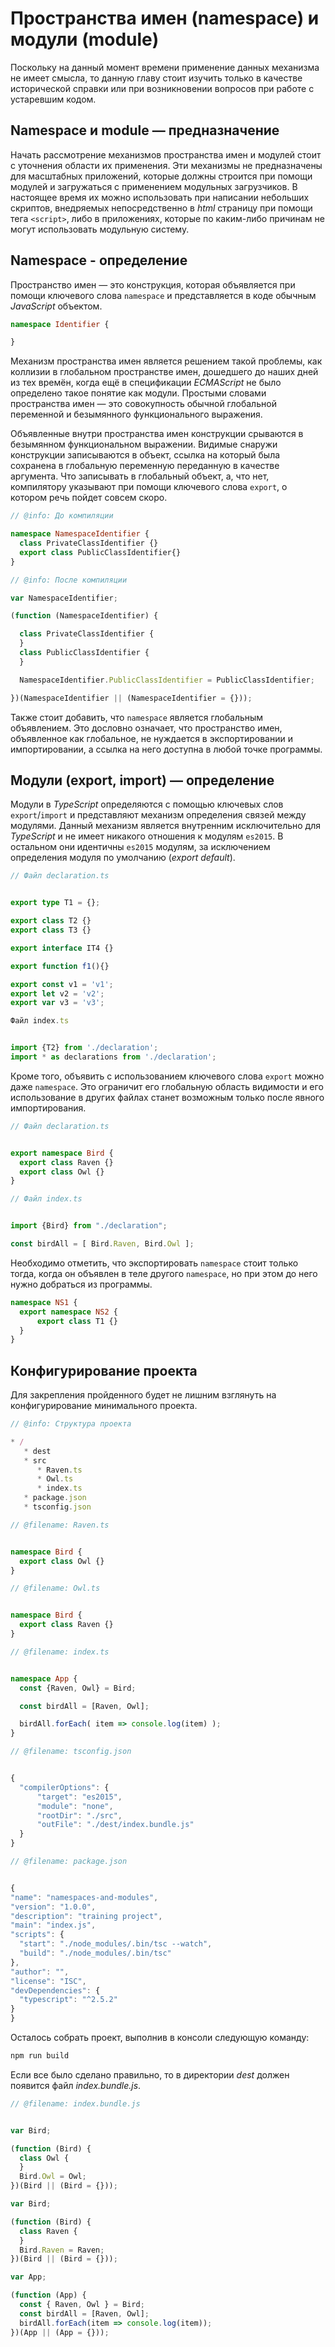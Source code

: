 # Пространства имен (namespace) и модули (module)

Поскольку на данный момент времени применение данных механизма не имеет смысла, то данную главу стоит изучить только в качестве исторической справки или при возникновении вопросов при работе с устаревшим кодом.


## Namespace и module — предназначение

Начать рассмотрение механизмов пространства имен и модулей стоит с уточнения области их применения. Эти механизмы не предназначены для масштабных приложений, которые должны строится при помощи модулей и загружаться с применением модульных загрузчиков. В настоящее время их можно использовать при написании небольших скриптов, внедряемых непосредственно в _html_ страницу при помощи тега `<script>`, либо в приложениях, которые по каким-либо причинам не могут использовать модульную систему.


## Namespace - определение

Пространство имен — это конструкция, которая объявляется при помощи ключевого слова `namespace` и представляется в коде обычным _JavaScript_ объектом.

`````ts
namespace Identifier {

}
`````

Механизм пространства имен является решением такой проблемы, как коллизии в глобальном пространстве имен, дошедшего до наших дней из тех времён, когда ещё в спецификации _ECMAScript_ не было определено такое понятие как модули. Простыми словами пространства имен — это совокупность обычной глобальной переменной и безымянного функционального выражения.

Объявленные внутри пространства имен конструкции срываются в безымянном функциональном выражении. Видимые снаружи конструкции записываются в объект, ссылка на который была сохранена в глобальную переменную переданную в качестве аргумента. Что записывать в глобальный объект, а, что нет, компилятору указывают при помощи ключевого слова `export`, о котором речь пойдет совсем скоро.


`````ts
// @info: До компиляции

namespace NamespaceIdentifier {
  class PrivateClassIdentifier {}
  export class PublicClassIdentifier{}
}
`````

`````ts
// @info: После компиляции

var NamespaceIdentifier;

(function (NamespaceIdentifier) {

  class PrivateClassIdentifier {
  }
  class PublicClassIdentifier {
  }

  NamespaceIdentifier.PublicClassIdentifier = PublicClassIdentifier;

})(NamespaceIdentifier || (NamespaceIdentifier = {}));
`````

Также стоит добавить, что `namespace` является глобальным объявлением. Это дословно означает, что пространство имен, объявленное как глобальное, не нуждается в экспортировании и импортировании, а ссылка на него доступна в любой точке программы.


## Модули (export, import) — определение

Модули в _TypeScript_ определяются с помощью ключевых слов `export`/`import` и представляют механизм определения связей между модулями. Данный механизм является внутренним исключительно для _TypeScript_ и не имеет никакого отношения к модулям `es2015`. В остальном они идентичны `es2015` модулям, за исключением определения модуля по умолчанию (_export default_).

`````ts
// Файл declaration.ts


export type T1 = {};

export class T2 {}
export class T3 {}

export interface IT4 {}

export function f1(){}

export const v1 = 'v1';
export let v2 = 'v2';
export var v3 = 'v3';
`````

`````ts
Файл index.ts


import {T2} from './declaration';
import * as declarations from './declaration';
`````

Кроме того, объявить с использованием ключевого слова `export` можно даже `namespace`. Это ограничит его глобальную область видимости и его использование в других файлах станет возможным только после явного импортирования.

`````ts
// Файл declaration.ts


export namespace Bird {
  export class Raven {}
  export class Owl {}
}
`````

`````ts
// Файл index.ts


import {Bird} from "./declaration";

const birdAll = [ Bird.Raven, Bird.Owl ];
`````

Необходимо отметить, что экспортировать `namespace` стоит только тогда, когда он объявлен в теле другого `namespace`, но при этом до него нужно добраться из программы.

`````ts
namespace NS1 {
  export namespace NS2 {
      export class T1 {}
  }
}
`````


## Конфигурирование проекта

Для закрепления пройденного будет не лишним взглянуть на конфигурирование минимального проекта.


`````ts
// @info: Структура проекта

* /
   * dest
   * src
      * Raven.ts
      * Owl.ts
      * index.ts
   * package.json
   * tsconfig.json
`````

`````ts
// @filename: Raven.ts


namespace Bird {
  export class Owl {}
}
`````

`````ts
// @filename: Owl.ts


namespace Bird {
  export class Raven {}
}
`````

`````ts
// @filename: index.ts


namespace App {
  const {Raven, Owl} = Bird;

  const birdAll = [Raven, Owl];

  birdAll.forEach( item => console.log(item) );
}
`````

`````ts
// @filename: tsconfig.json


{
  "compilerOptions": {
      "target": "es2015",
      "module": "none",
      "rootDir": "./src",
      "outFile": "./dest/index.bundle.js"
  }
}
`````

`````ts
// @filename: package.json


{
"name": "namespaces-and-modules",
"version": "1.0.0",
"description": "training project",
"main": "index.js",
"scripts": {
  "start": "./node_modules/.bin/tsc --watch",
  "build": "./node_modules/.bin/tsc"
},
"author": "",
"license": "ISC",
"devDependencies": {
  "typescript": "^2.5.2"
}
}
`````

Осталось собрать проект, выполнив в консоли следующую команду:

`````sh
npm run build
`````

Если все было сделано правильно, то в директории _dest_ должен появится файл _index.bundle.js_.

`````ts
// @filename: index.bundle.js


var Bird;

(function (Bird) {
  class Owl {
  }
  Bird.Owl = Owl;
})(Bird || (Bird = {}));

var Bird;

(function (Bird) {
  class Raven {
  }
  Bird.Raven = Raven;
})(Bird || (Bird = {}));

var App;

(function (App) {
  const { Raven, Owl } = Bird;
  const birdAll = [Raven, Owl];
  birdAll.forEach(item => console.log(item));
})(App || (App = {}));
`````
